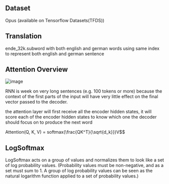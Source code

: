 ## Dataset
Opus (available on Tensorflow Datasets(TFDS))

## Translation
ende_32k.subword with both english and german words
using same index to represent both english and german sentence

##  Attention Overview

![image](https://user-images.githubusercontent.com/45751387/120888687-45646480-c62c-11eb-9ff1-23b4fa62d139.png)

RNN is week on very long sentences (e.g. 100 tokens or more) because the context of the first parts of the input will have very little effect on the final vector passed to the decoder.

the attention layer will first receive all the encoder hidden states, it will score each of the encoder hidden states to know which one the decoder should focus on to produce the next word

Attention(Q, K, V) = softmax(\frac{QK^T}{\sqrt{d_k}})V$$

## LogSoftmax
LogSoftmax acts on a group of values and normalizes them to look like a set of log probability values. (Probability values must be non-negative, and as a set must sum to 1. A group of log probability values can be seen as the natural logarithm function applied to a set of probability values.)
